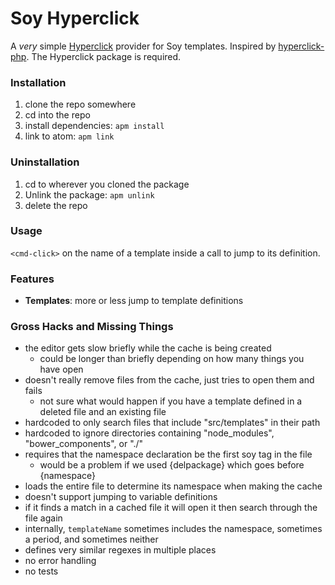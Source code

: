 # Soy Hyperclick

A *very* simple [Hyperclick](https://github.com/facebooknuclideapm/hyperclick)
provider for Soy templates. Inspired by [hyperclick-php](https://github.com/claytonrcarter/hyperclick-php).
The Hyperclick package is required.

### Installation
1. clone the repo somewhere
2. cd into the repo
3. install dependencies: `apm install`
4. link to atom: `apm link`

### Uninstallation
1. cd to wherever you cloned the package
2. Unlink the package: `apm unlink`
3. delete the repo

### Usage
`<cmd-click>` on the name of a template inside a call to jump to its definition.

### Features
* **Templates**: more or less jump to template definitions

### Gross Hacks and Missing Things
* the editor gets slow briefly while the cache is being created
  * could be longer than briefly depending on how many things you have open
* doesn't really remove files from the cache, just tries to open them and fails
  * not sure what would happen if you have a template defined in a deleted file and an existing file
* hardcoded to only search files that include "src/templates" in their path
* hardcoded to ignore directories containing "node_modules", "bower_components", or "./"
* requires that the namespace declaration be the first soy tag in the file
  * would be a problem if we used {delpackage} which goes before {namespace}
* loads the entire file to determine its namespace when making the cache
* doesn't support jumping to variable definitions
* if it finds a match in a cached file it will open it then search through the file again
* internally, `templateName` sometimes includes the namespace, sometimes a period, and sometimes neither
* defines very similar regexes in multiple places
* no error handling
* no tests

